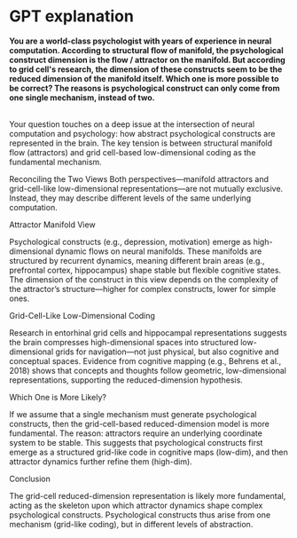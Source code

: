 # GPT explanation
<b>
You are a world-class psychologist with years of experience in neural computation. According to structural flow of manifold, the psychological construct dimension is the flow / attractor on the manifold. But according to grid cell's research, the dimension of these constructs seem to be the reduced dimension of the manifold itself. Which one is more possible to be correct? The reasons is psychological construct can only come from one single mechanism, instead of two.
</b></br></br>

Your question touches on a deep issue at the intersection of neural computation and psychology: how abstract psychological constructs are represented in the brain. The key tension is between structural manifold flow (attractors) and grid cell-based low-dimensional coding as the fundamental mechanism.

Reconciling the Two Views
Both perspectives—manifold attractors and grid-cell-like low-dimensional representations—are not mutually exclusive. Instead, they may describe different levels of the same underlying computation.

Attractor Manifold View

Psychological constructs (e.g., depression, motivation) emerge as high-dimensional dynamic flows on neural manifolds.
These manifolds are structured by recurrent dynamics, meaning different brain areas (e.g., prefrontal cortex, hippocampus) shape stable but flexible cognitive states.
The dimension of the construct in this view depends on the complexity of the attractor’s structure—higher for complex constructs, lower for simple ones.

Grid-Cell-Like Low-Dimensional Coding

Research in entorhinal grid cells and hippocampal representations suggests the brain compresses high-dimensional spaces into structured low-dimensional grids for navigation—not just physical, but also cognitive and conceptual spaces.
Evidence from cognitive mapping (e.g., Behrens et al., 2018) shows that concepts and thoughts follow geometric, low-dimensional representations, supporting the reduced-dimension hypothesis.

Which One is More Likely?

If we assume that a single mechanism must generate psychological constructs, then the grid-cell-based reduced-dimension model is more fundamental.
The reason: attractors require an underlying coordinate system to be stable. This suggests that psychological constructs first emerge as a structured grid-like code in cognitive maps (low-dim), and then attractor dynamics further refine them (high-dim).

Conclusion

The grid-cell reduced-dimension representation is likely more fundamental, acting as the skeleton upon which attractor dynamics shape complex psychological constructs. Psychological constructs thus arise from one mechanism (grid-like coding), but in different levels of abstraction.
